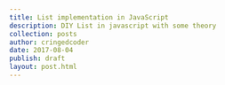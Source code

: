 ```yaml
---
title: List implementation in JavaScript
description: DIY List in javascript with some theory
collection: posts
author: cringedcoder
date: 2017-08-04
publish: draft
layout: post.html
---
```

